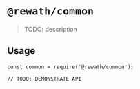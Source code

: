 # `@rewath/common`

> TODO: description

## Usage

```
const common = require('@rewath/common');

// TODO: DEMONSTRATE API
```
